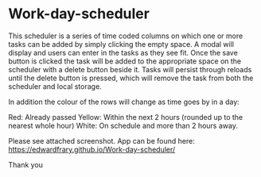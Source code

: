 # Work-day-scheduler
 
This scheduler is a series of time coded columns on which one or more tasks can be added by simply clicking the empty space. A modal will display and users can enter in the tasks as they see fit. Once the save button is clicked the task will be added to the appropriate space on the scheduler with a delete button beside it. Tasks will persist through reloads until the delete button is pressed, which will remove the task from both the scheduler and local storage. 

In addition the colour of the rows will change as time goes by in a day:

Red: Already passed
Yellow: Within the next 2 hours (rounded up to the nearest whole hour)
White: On schedule and more than 2 hours away.

Please see attached screenshot.
App can be found here: https://edwardfrary.github.io/Work-day-scheduler/

Thank you